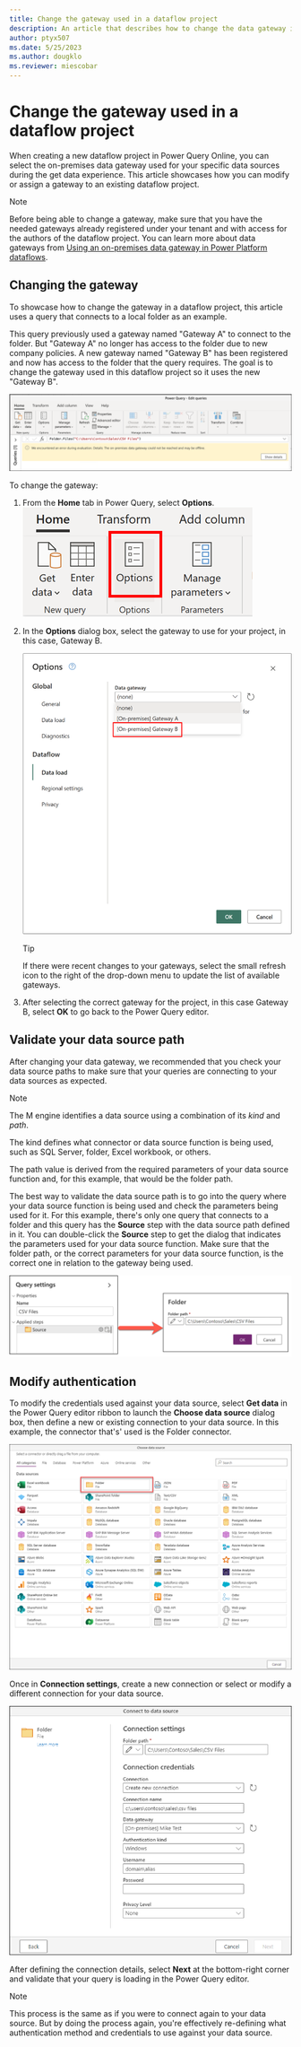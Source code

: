 ```yaml
---
title: Change the gateway used in a dataflow project
description: An article that describes how to change the data gateway in Power Query Online dataflow projects.
author: ptyx507
ms.date: 5/25/2023
ms.author: dougklo
ms.reviewer: miescobar
---
```

# Change the gateway used in a dataflow project

When creating a new dataflow project in Power Query Online, you can select the on-premises data gateway used for your specific data sources during the get data experience. This article showcases how you can modify or assign a gateway to an existing dataflow project.

>[!NOTE]
>Before being able to change a gateway, make sure that you have the needed gateways already registered under your tenant and with access for the authors of the dataflow project. You can learn more about data gateways from [Using an on-premises data gateway in Power Platform dataflows](dataflows/using-dataflows-with-on-premises-data.md).

## Changing the gateway

To showcase how to change the gateway in a dataflow project, this article uses a query that connects to a local folder as an example.

This query previously used a gateway named "Gateway A" to connect to the folder. But "Gateway A" no longer has access to the folder due to new company policies. A new gateway named "Gateway B" has been registered and now has access to the folder that the query requires. The goal is to change the gateway used in this dataflow project so it uses the new "Gateway B".

![Image with a query that has an error message related to the data gateway being unreachable or offline.](media\change-gateway\gateway-error.png)

To change the gateway:

1. From the **Home** tab in Power Query, select **Options**.
   ![Options icon and selection in Power Query Home tab](media\change-gateway\new-settings.png)

2. In the **Options** dialog box, select the gateway to use for your project, in this case, Gateway B.

   ![Image of Project options dialog box with the drop-down menu listing None, Gateway A, and Gateway B.](media\change-gateway\options-dialog-change-gateway.png)

   >[!Tip]
   >If there were recent changes to your gateways, select the small refresh icon to the right of the drop-down menu to update the list of available gateways.

3. After selecting the correct gateway for the project, in this case Gateway B, select **OK** to go back to the Power Query editor.

## Validate your data source path

After changing your data gateway, we recommended that you check your data source paths to make sure that your queries are connecting to your data sources as expected.

>[!Note]
>The M engine identifies a data source using a combination of its *kind* and *path*.
>
>The kind defines what connector or data source function is being used, such as SQL Server, folder, Excel workbook, or others.
>
>The path value is derived from the required parameters of your data source function and, for this example, that would be the folder path.

The best way to validate the data source path is to go into the query where your data source function is being used and check the parameters being used for it. For this example, there's only one query that connects to a folder and this query has the **Source** step with the data source path defined in it. You can double-click the **Source** step to get the dialog that indicates the parameters used for your data source function. Make sure that the folder path, or the correct parameters for your data source function, is the correct one in relation to the gateway being used.

![Image of the results of double-clicking the Source in the Power Query Query settings pane, with the Folder path shown from the example in this article.](media\change-gateway\data-source-path.png)

## Modify authentication

To modify the credentials used against your data source, select **Get data** in the Power Query editor ribbon to launch the **Choose data source** dialog box, then define a new or existing connection to your data source. In this example, the connector that's' used is the Folder connector.

![Choose data source dialog with the folder connector emphasized.](media\change-gateway\choose-data-source.png)

Once in **Connection settings**, create a new connection or select or modify a different connection for your data source.

![Connection settings dialog for the Folder connector.](media\change-gateway\folder-connection-settings.png)

After defining the connection details, select **Next** at the bottom-right corner and validate that your query is loading in the Power Query editor.

>[!NOTE]
>This process is the same as if you were to connect again to your data source. But by doing the process again, you're effectively re-defining what authentication method and credentials to use against your data source.

